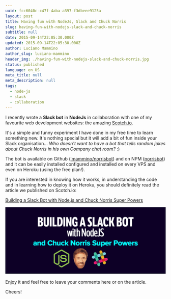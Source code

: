 ```yaml
---
uuid: fcc6040c-c47f-4aba-a397-f3dbeee9125a
layout: post
title: Having fun with NodeJs, Slack and Chuck Norris
slug: having-fun-with-nodejs-slack-and-chuck-norris
subtitle: null
date: 2015-09-14T22:05:30.000Z
updated: 2015-09-14T22:05:30.000Z
author: Luciano Mammino
author_slug: luciano-mammino
header_img: ./having-fun-with-nodejs-slack-and-chuck-norris.jpg
status: published
language: en_US
meta_title: null
meta_description: null
tags:
  - node-js
  - slack
  - collaboration
---
```


I recently wrote a **Slack bot** in **NodeJs** in collaboration with one of my favourite web development websites: the amazing [Scotch.io](https://scotch.io).

It's a simple and funny experiment I have done in my free time to learn something new. It's nothing special but it will add a bit of fun inside your Slack organisation... *Who doesn't want to have a bot that tells random jokes about Chuck Norris in his own Company chat room?* :)

The bot is available on Github ([lmammino/norrisbot](https://github.com/lmammino/norrisbot)) and on NPM ([norrisbot](https://www.npmjs.com/package/norrisbot)) and it can be easily installed configured and installed on every VPS and even on Heroku (using the free plan!).

If you are interested in knowing how it works, in understanding the code and in learning how to deploy it on Heroku, you should definitely read the article we published on Scotch.io:

[Building a Slack Bot with Node.js and Chuck Norris Super Powers](https://scotch.io/tutorials/building-a-slack-bot-with-node-js-and-chuck-norris-super-powers)

[![Building a Slack bot with NodeJs and Chuck Norris Super Powers](./slacker.png)](https://scotch.io/tutorials/building-a-slack-bot-with-node-js-and-chuck-norris-super-powers)

Enjoy it and feel free to leave your comments here or on the article.

Cheers!
